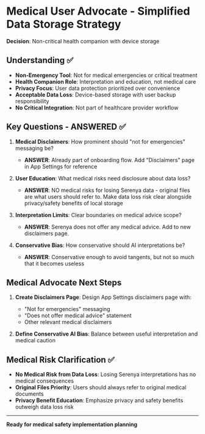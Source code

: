 # Medical User Advocate - Simplified Data Storage Strategy

**Decision**: Non-critical health companion with device storage  

## Understanding ✅

- **Non-Emergency Tool**: Not for medical emergencies or critical treatment
- **Health Companion Role**: Interpretation and education, not medical care
- **Privacy Focus**: User data protection prioritized over convenience
- **Acceptable Data Loss**: Device-based storage with user backup responsibility
- **No Critical Integration**: Not part of healthcare provider workflow

## Key Questions - ANSWERED ✅

1. **Medical Disclaimers**: How prominent should "not for emergencies" messaging be?
   - **ANSWER**: Already part of onboarding flow. Add "Disclaimers" page in App Settings for reference

2. **User Education**: What medical risks need disclosure about data loss?
   - **ANSWER**: NO medical risks for losing Serenya data - original files are what users should refer to. Make data loss risk clear alongside privacy/safety benefits of local storage

3. **Interpretation Limits**: Clear boundaries on medical advice scope?
   - **ANSWER**: Serenya does not offer any medical advice. Add to new disclaimers page.

4. **Conservative Bias**: How conservative should AI interpretations be?
   - **ANSWER**: Conservative enough to avoid tangents, but not so much that it becomes useless

## Medical Advocate Next Steps

1. **Create Disclaimers Page**: Design App Settings disclaimers page with:
   - "Not for emergencies" messaging
   - "Does not offer medical advice" statement
   - Other relevant medical disclaimers

2. **Define Conservative AI Bias**: Balance between useful interpretation and medical caution

## Medical Risk Clarification ✅

- **No Medical Risk from Data Loss**: Losing Serenya interpretations has no medical consequences
- **Original Files Priority**: Users should always refer to original medical documents
- **Privacy Benefit Education**: Emphasize privacy and safety benefits outweigh data loss risk

---
**Ready for medical safety implementation planning**